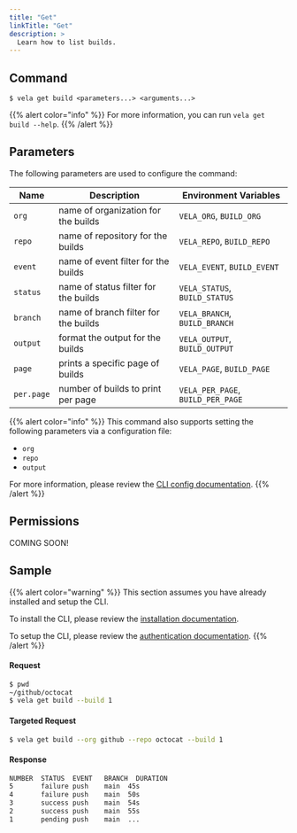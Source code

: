 ```yaml
---
title: "Get"
linkTitle: "Get"
description: >
  Learn how to list builds.
---
```


## Command

```
$ vela get build <parameters...> <arguments...>
```

{{% alert color="info" %}}
For more information, you can run `vela get build --help`.
{{% /alert %}}

## Parameters

The following parameters are used to configure the command:

| Name       | Description                          | Environment Variables             |
| ---------- | ------------------------------------ | --------------------------------- |
| `org`      | name of organization for the builds  | `VELA_ORG`, `BUILD_ORG`           |
| `repo`     | name of repository for the builds    | `VELA_REPO`, `BUILD_REPO`         |
| `event`    | name of event filter for the builds  | `VELA_EVENT`, `BUILD_EVENT`       |
| `status`   | name of status filter for the builds | `VELA_STATUS`, `BUILD_STATUS`     |
| `branch`   | name of branch filter for the builds | `VELA_BRANCH`, `BUILD_BRANCH`     |
| `output`   | format the output for the builds     | `VELA_OUTPUT`, `BUILD_OUTPUT`     |
| `page`     | prints a specific page of builds     | `VELA_PAGE`, `BUILD_PAGE`         |
| `per.page` | number of builds to print per page   | `VELA_PER_PAGE`, `BUILD_PER_PAGE` |

{{% alert color="info" %}}
This command also supports setting the following parameters via a configuration file:

- `org`
- `repo`
- `output`

For more information, please review the [CLI config documentation](/docs/reference/cli/config/).
{{% /alert %}}

## Permissions

COMING SOON!

## Sample

{{% alert color="warning" %}}
This section assumes you have already installed and setup the CLI.

To install the CLI, please review the [installation documentation](/docs/reference/cli/install/).

To setup the CLI, please review the [authentication documentation](/docs/reference/cli/authentication/).
{{% /alert %}}

#### Request

```sh
$ pwd
~/github/octocat
$ vela get build --build 1
```

#### Targeted Request

```sh
$ vela get build --org github --repo octocat --build 1
```

#### Response

```sh
NUMBER  STATUS  EVENT   BRANCH  DURATION
5       failure push    main  45s
4       failure push    main  50s
3       success push    main  54s
2       success push    main  55s
1       pending push    main  ...
```
